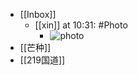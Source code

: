 - [[Inbox]]
    - [[xin]] at 10:31: #Photo
        - ![photo](https://firebasestorage.googleapis.com/v0/b/firescript-577a2.appspot.com/o/imgs%2Fapp%2Fxinyiheng%2FmicxsEvXc?alt=media&token=6bbedfb6-46e6-4d03-bf62-b4851a14f6e1)
- [[芒种]]
- [[219国道]]
